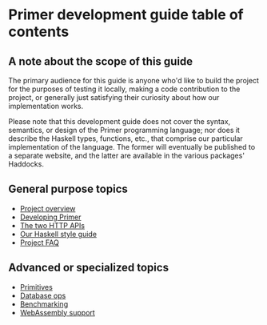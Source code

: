 # Primer development guide table of contents

## A note about the scope of this guide

The primary audience for this guide is anyone who'd like to build the
project for the purposes of testing it locally, making a code
contribution to the project, or generally just satisfying their
curiosity about how our implementation works.

Please note that this development guide does not cover the syntax,
semantics, or design of the Primer programming language; nor does it
describe the Haskell types, functions, etc., that comprise our
particular implementation of the language. The former will eventually
be published to a separate website, and the latter are available in
the various packages' Haddocks.

## General purpose topics

* [Project overview](project-overview.md)
* [Developing Primer](developing.md)
* [The two HTTP APIs](http-apis.md)
* [Our Haskell style guide](haskell-style-guide.md)
* [Project FAQ](project-faq.md)

## Advanced or specialized topics

* [Primitives](primitives.md)
* [Database ops](database.md)
* [Benchmarking](benchmarking.md)
* [WebAssembly support](wasm.md)
